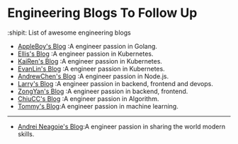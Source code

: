 # Engineering Blogs To Follow Up
:shipit: List of awesome engineering blogs

* [AppleBoy's Blog](https://blog.wu-boy.com/) :A engineer passion in Golang.
* [Ellis's Blog](https://ellis-wu.github.io/) :A engineer passion in Kubernetes.
* [KaiRen's Blog](https://kairen.github.io/) :A engineer passion in Kubernetes.
* [EvanLin's Blog](http://www.evanlin.com/) :A engineer passion in Kubernetes.
* [AndrewChen's Blog](http://www.andrewchen.tw/) :A engineer passion in Node.js.
* [Larry's Blog](https://larrylu.blog/) :A engineer passion in backend, frontend and devops.
* [ZongYan's Blog](https://andyyou.github.io/) :A engineer passion in backend, frontend.
* [ChiuCC's Blog](http://alrightchiu.github.io/SecondRound/) :A engineer passion in Algorithm.
* [Tommy's Blog](https://medium.com/@chih.sheng.huang821/%E6%A9%9F%E5%99%A8%E5%AD%B8%E7%BF%92%E6%96%B9%E6%B3%95%E6%A6%82%E8%A7%80-1f6218d9c974):A engineer passion in machine learning.
-----------
* [Andrei Neagoie's Blog](https://medium.com/@andreineagoie):A engineer passion in sharing the world modern skills.

